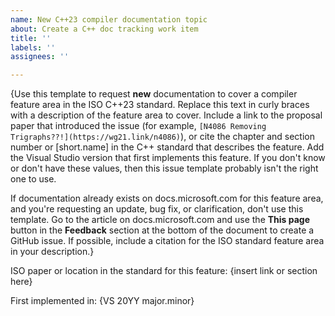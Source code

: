 ```yaml
---
name: New C++23 compiler documentation topic
about: Create a C++ doc tracking work item
title: ''
labels: ''
assignees: ''

---
```


{Use this template to request **new** documentation to cover a compiler feature area in the ISO C++23 standard. Replace this text in curly braces with a description of the feature area to cover. Include a link to the proposal paper that introduced the issue (for example, `[N4086 Removing Trigraphs??!](https://wg21.link/n4086)`), or cite the chapter and section number or \[short.name] in the C++ standard that describes the feature. Add the Visual Studio version that first implements this feature. If you don't know or don't have these values, then this issue template probably isn't the right one to use.

If documentation already exists on docs.microsoft.com for this feature area, and you're requesting an update, bug fix, or clarification, don't use this template. Go to the article on docs.microsoft.com and use the **This page** button in the **Feedback** section at the bottom of the document to create a GitHub issue. If possible, include a citation for the ISO standard feature area in your description.}

ISO paper or location in the standard for this feature: {insert link or section here}

First implemented in: {VS 20YY major.minor}
